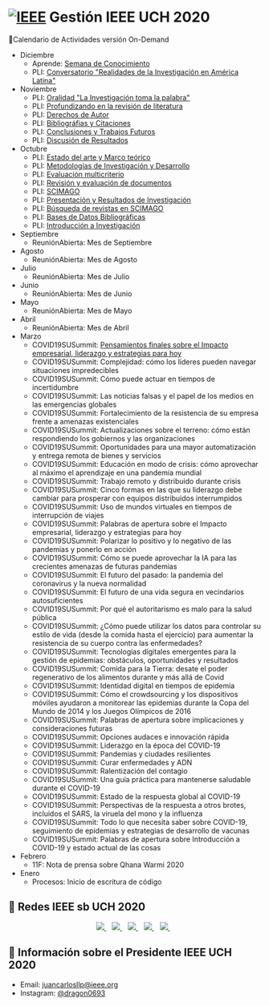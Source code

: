 # [![IEEE](https://ieeeuch.github.io/join/img/logo.png)](https://ieeeuch.github.io/join/img/logo.png) Gestión IEEE UCH 2020
📝Calendario de Actividades
versión On-Demand

* Diciembre
    * Aprende: [Semana de Conocimiento](https://ieeeuch.github.io/aprende/)
    * PLI: [Conversatorio "Realidades de la Investigación en América Latina"](https://www.youtube.com/watch?v=OyXO4TGG7WA)
* Noviembre
    * PLI: [Oralidad "La Investigación toma la palabra"](https://www.youtube.com/watch?v=gqt1OaBH230)
    * PLI: [Profundizando en la revisión de literatura](https://www.youtube.com/watch?v=UAwONKYn8Gw&t=26s)
    * PLI: [Derechos de Autor](https://www.youtube.com/watch?v=6vGsIn0VA60)
    * PLI: [Bibliográfias y Citaciones](https://www.youtube.com/watch?v=zbBoL9Z3XPY)
    * PLI: [Conclusiones y Trabajos Futuros](https://www.youtube.com/watch?v=lWWz7uP_kq8)
    * PLI: [Discusión de Resultados](https://www.youtube.com/watch?v=tWz1WWhArLo)
* Octubre
    * PLI: [Estado del arte y Marco teórico](https://www.youtube.com/watch?v=cMLveoVaW74&t=101s)
    * PLI: [Metodologías de Investigación y Desarrollo](https://www.youtube.com/watch?v=_wK7U_kMou0&t=131s)
    * PLI: [Evaluación multicriterio](https://www.youtube.com/watch?v=C_vIGf22XbM&t=68s)
    * PLI: [Revisión y evaluación de documentos](https://www.youtube.com/watch?v=zocCIxBEuyc&t=15s)
    * PLI: [SCIMAGO](https://www.youtube.com/watch?v=u57feHC5W6E&t=13s)
    * PLI: [Presentación y Resultados de Investigación](https://www.youtube.com/watch?v=tkQn6l4hhME&t=32s)
    * PLI: [Búsqueda de revistas en SCIMAGO](https://www.youtube.com/watch?v=qeuX5fgjbCo)
    * PLI: [Bases de Datos Bibliográficas](https://www.youtube.com/watch?v=iIjyYroKuVY&t=16s)
    * PLI: [Introducción a Investigación](https://www.youtube.com/watch?v=3Hjxj0rj0d4)
* Septiembre
    * ReuniónAbierta: Mes de Septiembre
* Agosto
    * ReuniónAbierta: Mes de Agosto
* Julio
    * ReuniónAbierta: Mes de Julio
* Junio
    * ReuniónAbierta: Mes de Junio
* Mayo
    * ReuniónAbierta: Mes de Mayo
* Abril
    * ReuniónAbierta: Mes de Abril
* Marzo
    * COVID19SUSummit: [Pensamientos finales sobre el Impacto empresarial, liderazgo y estrategias para hoy](https://www.youtube.com/watch?v=5Q_dbLp40nw)
    * COVID19SUSummit: Complejidad: cómo los líderes pueden navegar situaciones impredecibles
    * COVID19SUSummit: Cómo puede actuar en tiempos de incertidumbre
    * COVID19SUSummit: Las noticias falsas y el papel de los medios en las emergencias globales
    * COVID19SUSummit: Fortalecimiento de la resistencia de su empresa frente a amenazas existenciales
    * COVID19SUSummit: Actualizaciones sobre el terreno: cómo están respondiendo los gobiernos y las organizaciones
    * COVID19SUSummit: Oportunidades para una mayor automatización y entrega remota de bienes y servicios
    * COVID19SUSummit: Educación en modo de crisis: cómo aprovechar al máximo el aprendizaje en una pandemia mundial
    * COVID19SUSummit: Trabajo remoto y distribuido durante crisis
    * COVID19SUSummit: Cinco formas en las que su liderazgo debe cambiar para prosperar con equipos distribuidos interrumpidos
    * COVID19SUSummit: Uso de mundos virtuales en tiempos de interrupción de viajes
    * COVID19SUSummit: Palabras de apertura sobre el Impacto empresarial, liderazgo y estrategias para hoy
    * COVID19SUSummit: Polarizar lo positivo y lo negativo de las pandemias y ponerlo en acción
    * COVID19SUSummit: Cómo se puede aprovechar la IA para las crecientes amenazas de futuras pandemias
    * COVID19SUSummit: El futuro del pasado: la pandemia del coronavirus y la nueva normalidad
    * COVID19SUSummit: El futuro de una vida segura en vecindarios autosuficientes
    * COVID19SUSummit: Por qué el autoritarismo es malo para la salud pública
    * COVID19SUSummit: ¿Cómo puede utilizar los datos para controlar su estilo de vida (desde la comida hasta el ejercicio) para aumentar la resistencia de su cuerpo contra las enfermedades?
    * COVID19SUSummit: Tecnologías digitales emergentes para la gestión de epidemias: obstáculos, oportunidades y resultados
    * COVID19SUSummit: Comida para la Tierra: desate el poder regenerativo de los alimentos durante y más allá de Covid
    * COVID19SUSummit: Identidad digital en tiempos de epidemia
    * COVID19SUSummit: Cómo el crowdsourcing y los dispositivos móviles ayudaron a monitorear las epidemias durante la Copa del Mundo de 2014 y los Juegos Olímpicos de 2016
    * COVID19SUSummit: Palabras de apertura sobre implicaciones y consideraciones futuras
    * COVID19SUSummit: Opciones audaces e innovación rápida
    * COVID19SUSummit: Liderazgo en la época del COVID-19
    * COVID19SUSummit: Pandemias y ciudades resilientes
    * COVID19SUSummit: Curar enfermedades y ADN
    * COVID19SUSummit: Ralentización del contagio
    * COVID19SUSummit: Una guía práctica para mantenerse saludable durante el COVID-19
    * COVID19SUSummit: Estado de la respuesta global al COVID-19
    * COVID19SUSummit: Perspectivas de la respuesta a otros brotes, incluidos el SARS, la viruela del mono y la influenza
    * COVID19SUSummit: Todo lo que necesita saber sobre COVID-19, seguimiento de epidemias y estrategias de desarrollo de vacunas
    * COVID19SUSummit: Palabras de apertura sobre Introducción a COVID-19 y estado actual de las cosas
* Febrero
    * 11F: Nota de prensa sobre Qhana Warmi 2020
* Enero
    * Procesos: Inicio de escritura de código

## 🚀 Redes IEEE sb UCH 2020

<p align='center'>
  <a href="https://www.instagram.com/ieeeuch">
    <img src="https://img.shields.io/badge/<@ieeeuch>%20-%23E4405F.svg?&style=for-the-badge&logo=Instagram&logoColor=white" />        
  </a>&nbsp;&nbsp;
   <a href="https://twitter.com/ieeeuch">
     <img src="https://img.shields.io/badge/twitter-%231DA1F2.svg?&style=for-the-badge&logo=twitter&logoColor=white&countColor=%232ea44f" />
  </a>&nbsp;&nbsp;
  <a href="https://www.linkedin.com/company/ieeeuch">
     <img src="https://img.shields.io/badge/linkedin-%230077B5.svg?&style=for-the-badge&logo=linkedin&logoColor=white" />
  </a>&nbsp;&nbsp;
      <a href="https://www.facebook.com/ieeeuch">
     <img src="https://img.shields.io/badge/Facebook-1877F2?style=for-the-badge&logo=facebook&logoColor=white&countColor=%232ea44f" />
  </a>&nbsp;&nbsp;
      <a href="https://www.youtube.com/channel/UCti9mzsevwGBIC5KprOe1YQ">
     <img src="https://img.shields.io/badge/YouTube-FF0000?style=for-the-badge&logo=youtube&logoColor=white&countColor=%232ea44f" />
  </a>&nbsp;&nbsp;
</p>

## 👨 Información sobre el Presidente IEEE UCH 2020
- Email: juancarlosllp@ieee.org
- Instagram: [@dragon0693](https://www.instagram.com/dragon0693/)
